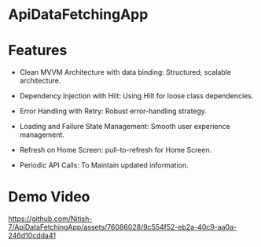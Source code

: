 # ApiDataFetchingApp

# Features

* Clean MVVM Architecture with data binding: Structured, scalable architecture.

* Dependency Injection with Hilt: Using Hilt for loose class dependencies.

* Error Handling with Retry: Robust error-handling strategy.
  
* Loading and Failure State Management: Smooth user experience management.

* Refresh on Home Screen: pull-to-refresh for Home Screen.
  
* Periodic API Calls: To Maintain updated information.

# Demo Video

https://github.com/Nitish-7/ApiDataFetchingApp/assets/76086028/9c554f52-eb2a-40c9-aa0a-246d10cdda41
